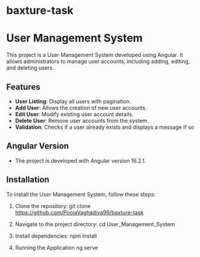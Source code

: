 # baxture-task

# User Management System

This project is a User Management System developed using Angular. It allows administrators to manage user accounts, including adding, editing, and deleting users.

## Features

- **User Listing**: Display all users with pagination.
- **Add User**: Allows the creation of new user accounts.
- **Edit User**: Modify existing user account details.
- **Delete User**: Remove user accounts from the system.
- **Validation**: Checks if a user already exists and displays a message if so

## Angular Version

- The project is developed with Angular version 16.2.1.

## Installation

To install the User Management System, follow these steps:

1. Clone the repository:
   git clone https://github.com/PoojaVaghadiya99/baxture-task

2. Navigate to the project directory:
   cd User_Management_System

3. Install dependencies:
   npm install

4. Running the Application
   ng serve
